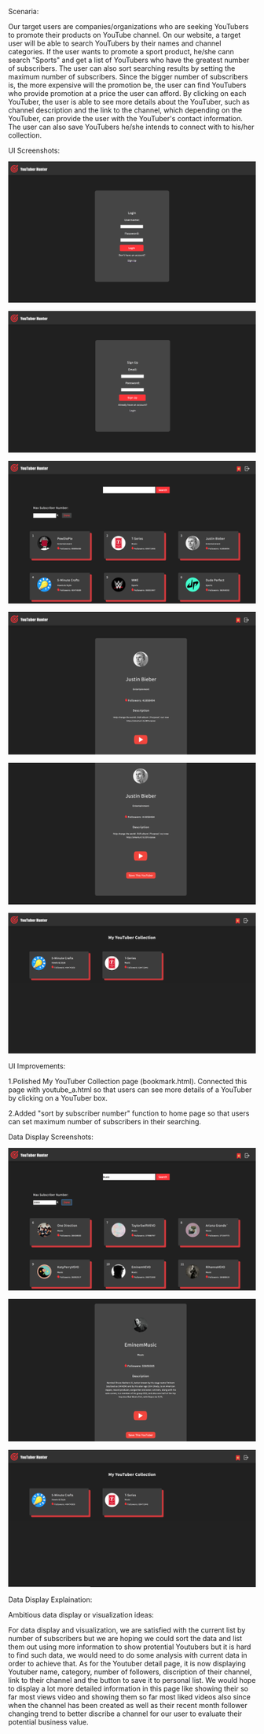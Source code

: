 Scenaria:

Our target users are companies/organizations who are seeking YouTubers to promote their products on YouTube channel. On our website, a target user will be able to search YouTubers by their names and channel categories. If the user wants to promote a sport product, he/she cann search "Sports" and get a list of YouTubers who have the greatest number of subscribers. The user can also sort searching results by setting the maximum number of subscribers. Since the bigger number of subscribers is, the more expensive will the promotion be, the user can find YouTubers who provide promotion at a price the user can afford. By clicking on each YouTuber, the user is able to see more details about the YouTuber, such as channel description and the link to the channel, which depending on the YouTuber, can provide the user with the YouTuber's contact information. The user can also save YouTubers he/she intends to connect with to his/her collection. 


UI Screenshots:

![alt text](m5-1.png)

![alt text](m5-2.png)

![alt text](m5-3.png)

![alt text](m5-4.png)

![alt text](m5-5.png)

![alt text](m5-6.png)


UI Improvements:

1.Polished My YouTuber Collection page (bookmark.html). Connected this page with youtube_a.html so that users can see more details of a YouTuber by clicking on a YouTuber box.

2.Added "sort by subscriber number" function to home page so that users can set maximum number of subscribers in their searching.


Data Display Screenshots:

![alt text](m5-7.png)

![alt text](m5-8.png)

![alt text](m5-9.png)


Data Display Explaination:


Ambitious data display or visualization ideas:

For data display and visualization, we are satisfied with the current list by number of subscribers but we are hoping we could sort the data and list them out using more information to show protential Youtubers but it is hard to find such data, we would need to do some analysis with current data in order to achieve that. As for the Youtuber detail page, it is now displaying Youtuber name, category, number of followers, discription of their channel, link to their channel and the button to save it to personal list. We would hope to display a lot more detailed information in this page like showing their so far most views video and showing them so far most liked videos also since when the channel has been created as well as their recent month follower changing trend to better discribe a channel for our user to evaluate their potential business value.
